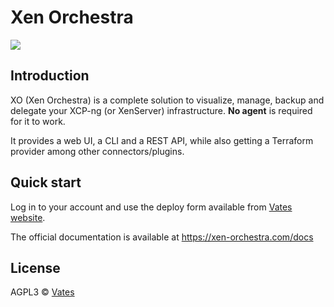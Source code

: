 # Xen Orchestra

![](https://repository-images.githubusercontent.com/8077957/6dcf71fd-bad9-4bfa-933f-b466c52d513d)

## Introduction

XO (Xen Orchestra) is a complete solution to visualize, manage, backup and delegate your XCP-ng (or XenServer) infrastructure. **No agent** is required for it to work.

It provides a web UI, a CLI and a REST API, while also getting a Terraform provider among other connectors/plugins.

## Quick start

Log in to your account and use the deploy form available from [Vates website](https://vates.tech/deploy/).

The official documentation is available at https://xen-orchestra.com/docs

## License

AGPL3 © [Vates](http://vates.tech)
